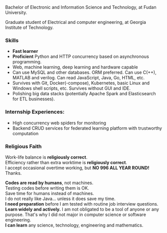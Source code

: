 Bachelor of Electronic and Information Science and Technology, at Fudan University. 

Graduate student of Electrical and computer engineering, at Georgia Institute of Technology.  

### Skills

- **Fast learner**  
- **Proficient** Python and HTTP concurrency based on asynchronous programming.  
- Web, machine learning, deep learning and hardware capable  
- Can use MySQL and other databases. ORM preferred. Can use C(++), MATLAB and verilog. Can read JavaScript, Java, Go, HTML, etc.  
- Survives with Git, Docker(-compose), Kubernetes, basic Linux and Windows shell scripts, etc. Survives without GUI and IDE.  
- Polishing big data stacks (potentially Apache Spark and Elasticsearch for ETL businesses).  

### Internship Experiences:  

- High concurrency web spiders for monitoring  
- Backend CRUD services for federated learning platform with trustworthy computation  

### Religious Faith  

Work-life balance is **religiously correct**.  
Efficiency rather than extra worktime is **religiously correct**.  
I accept occasional overtime working, but **NO 996 ALL YEAR ROUND!** Thanks.  

**Codes are read by humans**, not machines.  
Testing codes before writing them is OK.  
Save time for humans instead of machines.  
I do not really like Java... unless it does save my time.  
**I need preparation** before I am tested with routine job interview questions.  
**Learn widely and actively.** I am not obligated to be a tool of anyone or any purpose. That's why I did not major in computer science or software engineering.  
**I can learn** any science, technology, engineering and mathematics.  

